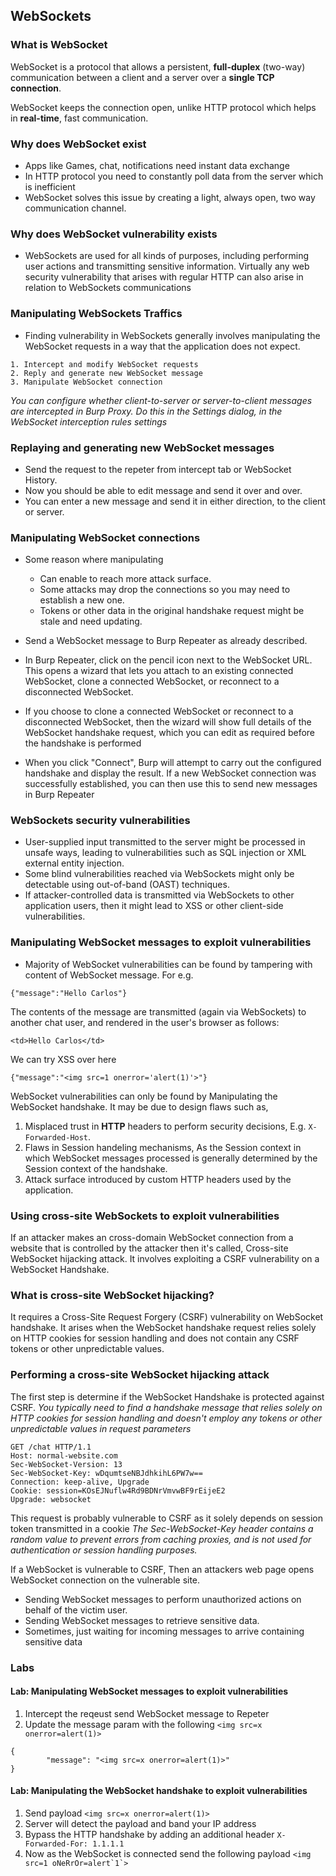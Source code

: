 ## WebSockets

### What is WebSocket 
WebSocket is a protocol that allows a persistent, **full-duplex** (two-way) communication between a client and a server over a **single TCP connection**.

WebSocket keeps the connection open, unlike HTTP protocol which helps in **real-time**, fast communication.

### Why does WebSocket exist
- Apps like Games, chat, notifications need instant data exchange  
- In HTTP protocol you need to constantly poll data from the server which is inefficient
- WebSocket solves this issue by creating a light, always open, two way communication channel.


### Why does WebSocket vulnerability exists
- WebSockets are used for all kinds of purposes, including performing user actions and transmitting sensitive information. Virtually any web security vulnerability that arises with regular HTTP can also arise in relation to WebSockets communications


### Manipulating WebSockets Traffics
- Finding vulnerability in WebSockets generally involves manipulating the WebSocket requests in a way that the application does not expect.
```
1. Intercept and modify WebSocket requests 
2. Reply and generate new WebSocket message
3. Manipulate WebSocket connection
```


*You can configure whether client-to-server or server-to-client messages are intercepted in Burp Proxy. Do this in the Settings dialog, in the WebSocket interception rules settings*

### Replaying and generating new WebSocket messages
- Send the request to the repeter from intercept tab or WebSocket History. 
- Now you should be able to edit message and send it over and over.
- You can enter a new message and send it in either direction, to the client or server. 


### Manipulating WebSocket connections 
- Some reason where manipulating
  - Can enable to reach more attack surface.
  - Some attacks may drop the connections so you may need to establish a new one.
  - Tokens or other data in the original handshake request might be stale and need updating.

- Send a WebSocket message to Burp Repeater as already described.  
-  In Burp Repeater, click on the pencil icon next to the WebSocket URL. This opens a wizard that lets you attach to an existing connected WebSocket, clone a connected WebSocket, or reconnect to a disconnected WebSocket. 
- If you choose to clone a connected WebSocket or reconnect to a disconnected WebSocket, then the wizard will show full details of the WebSocket handshake request, which you can edit as required before the handshake is performed 
- When you click "Connect", Burp will attempt to carry out the configured handshake and display the result. If a new WebSocket connection was successfully established, you can then use this to send new messages in Burp Repeater

### WebSockets security vulnerabilities
- User-supplied input transmitted to the server might be processed in unsafe ways, leading to vulnerabilities such as SQL injection or XML external entity injection. 
- Some blind vulnerabilities reached via WebSockets might only be detectable using out-of-band (OAST) techniques.  
- If attacker-controlled data is transmitted via WebSockets to other application users, then it might lead to XSS or other client-side vulnerabilities.  

### Manipulating WebSocket messages to exploit vulnerabilities
- Majority of WebSocket vulnerabilities can be found by tampering with content of WebSocket message.
For e.g. 
```
{"message":"Hello Carlos"}
```

The contents of the message are transmitted (again via WebSockets) to another chat user, and rendered in the user's browser as follows:

```<td>Hello Carlos</td>```

We can try XSS over here 

```
{"message":"<img src=1 onerror='alert(1)'>"}
```

WebSocket vulnerabilities can only be found by Manipulating the WebSocket handshake. It may be due to design flaws such as, 

1. Misplaced trust in **HTTP** headers to perform security decisions, E.g. `X-Forwarded-Host`.
2. Flaws in Session handeling mechanisms, As the Session context in which WebSocket messages processed is generally determined by the Session context of the handshake.
3. Attack surface introduced by custom HTTP headers used by the application.


### Using cross-site WebSockets to exploit vulnerabilities 
If an attacker makes an cross-domain WebSocket connection from a website that is controlled by the attacker then it's called, Cross-site  WebSocket hijacking attack. It involves exploiting a CSRF vulnerability on a WebSocket Handshake.

### What is cross-site WebSocket hijacking?
It requires a Cross-Site Request Forgery (CSRF) vulnerability on WebSocket handshake. It arises when the WebSocket handshake request relies solely on HTTP cookies for session handling and does not contain any CSRF tokens or other unpredictable values. 

### Performing a cross-site WebSocket hijacking attack
The first step is determine if the WebSocket Handshake is protected against CSRF.
*You typically need to find a handshake message that relies solely on HTTP cookies for session handling and doesn't employ any tokens or other unpredictable values in request parameters*


```
GET /chat HTTP/1.1
Host: normal-website.com
Sec-WebSocket-Version: 13
Sec-WebSocket-Key: wDqumtseNBJdhkihL6PW7w==
Connection: keep-alive, Upgrade
Cookie: session=KOsEJNuflw4Rd9BDNrVmvwBF9rEijeE2
Upgrade: websocket
```

This request is probably vulnerable to CSRF as it solely depends on session token transmitted in a cookie 
*The Sec-WebSocket-Key header contains a random value to prevent errors from caching proxies, and is not used for authentication or session handling purposes.*

If a WebSocket is vulnerable to CSRF, Then an attackers web page opens WebSocket connection on the vulnerable site. 

* Sending WebSocket messages to perform unauthorized actions on behalf of the victim user.
* Sending WebSocket messages to retrieve sensitive data. 
* Sometimes, just waiting for incoming messages to arrive containing sensitive data



### Labs

#### Lab: Manipulating WebSocket messages to exploit vulnerabilities

1. Intercept the reqeust send WebSocket message to Repeter 
2. Update the message param with the following ```<img src=x onerror=alert(1)>```

```
{
        "message": "<img src=x onerror=alert(1)>"
}
```


#### Lab: Manipulating the WebSocket handshake to exploit vulnerabilities

1. Send payload `<img src=x onerror=alert(1)>`
2. Server will detect the payload and band your IP address 
3. Bypass the HTTP handshake by adding an additional header `X-Forwarded-For: 1.1.1.1`
4. Now as the WebSocket is connected send the following payload ```<img src=1 oNeRrOr=alert`1`>```





